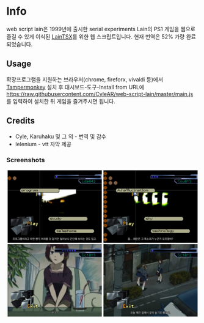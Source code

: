 # Info
web script lain은 1999년에 출시한 serial experiments Lain의 PS1 게임을 웹으로 즐길 수 있게 이식된 [LainTSX](https://github.com/ad044/lainTSX)를 위한 웹 스크립트입니다.
현재 번역은 52% 가량 완료되었습니다.

## Usage
확장프로그램을 지원하는 브라우저(chrome, fireforx, vivaldi 등)에서 [Tampermonkey](https://www.tampermonkey.net) 설치 후 대시보드-도구-Install from URL에 https://raw.githubusercontent.com/CyleAR/web-script-lain/master/main.js 를 입력하여 설치한 뒤 게임을 즐겨주시면 됩니다.

## Credits
* Cyle, Karuhaku 및 그 외 - 번역 및 감수
* lelenium - vtt 자막 제공

### Screenshots
<p align="center">
  <img src="Screenshots/1.png" width="49%">
  <img src="Screenshots/2.png" width="49%">
  <img src="Screenshots/3.png" width="49%">
  <img src="Screenshots/4.png" width="49%">
</p>
